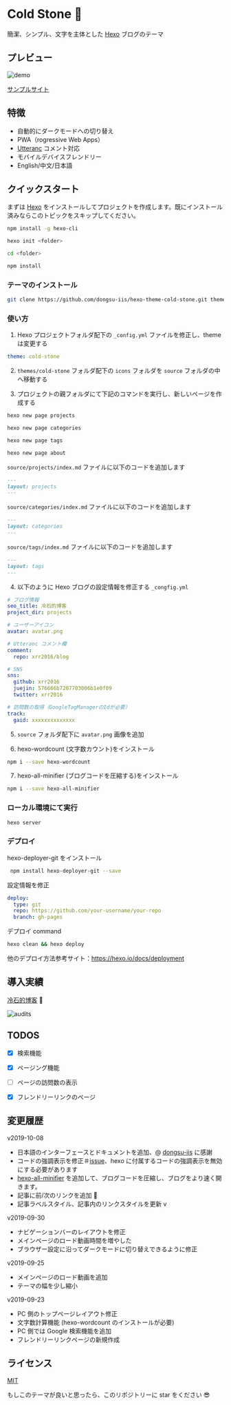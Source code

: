 # Cold Stone :tada:

簡潔、シンプル、文字を主体とした [Hexo](https://hexo.io/zh-cn) ブログのテーマ

## プレビュー

![demo](images/demo.gif)

[サンプルサイト](https://coldstone.fun)

## 特徴

- 自動的にダークモードへの切り替え
- PWA（rogressive Web Apps）
- [Utteranc](https://utteranc.es/) コメント対応
- モバイルデバイスフレンドリー
- English/中文/日本語

## クイックスタート

まずは [Hexo](https://hexo.io) をインストールしてプロジェクトを作成します。既にインストール済みならこのトピックをスキップしてください。

```sh
npm install -g hexo-cli

hexo init <folder>

cd <folder>

npm install
```

### テーマのインストール

```sh
git clone https://github.com/dongsu-iis/hexo-theme-cold-stone.git themes/cold-stone --depth 1
```

### 使い方

1. Hexo プロジェクトフォルダ配下の `_config.yml` ファイルを修正し、theme は変更する

```yml
theme: cold-stone
```

2. `themes/cold-stone` フォルダ配下の `icons` フォルダを `source` フォルダの中へ移動する

3. プロジェクトの親フォルダにて下記のコマンドを実行し、新しいページを作成する

```sh
hexo new page projects

hexo new page categories

hexo new page tags

hexo new page about
```

`source/projects/index.md` ファイルに以下のコードを追加します

```md
---
layout: projects
---
```

`source/categories/index.md` ファイルに以下のコードを追加します

```md
---
layout: categories
---
```

`source/tags/index.md` ファイルに以下のコードを追加します

```md
---
layout: tags
---
```

4. 以下のように Hexo ブログの設定情報を修正する `_congfig.yml`

```yml
# ブログ情報
seo_title: 冷石的博客
project_dir: projects

# ユーザーアイコン
avatar: avatar.png

# Utteranc コメント欄
comment:
  repo: xrr2016/blog

# SNS
sns:
  github: xrr2016
  juejin: 576666b7207703006b1e0f09
  twitter: xrr2016

# 訪問数の取得（GoogleTagManagerのIdが必要）
track:
  gaid: xxxxxxxxxxxxxx
```

5. `source` フォルダ配下に `avatar.png` 画像を追加

6. hexo-wordcount (文字数カウント)をインストール

```sh
npm i --save hexo-wordcount
```

7. hexo-all-minifier (ブログコードを圧縮する)をインストール

```sh
npm i --save hexo-all-minifier
```

### ローカル環境にて実行

```sh
hexo server
```

### デプロイ

hexo-deployer-git をインストール

```sh
 npm install hexo-deployer-git --save
```

設定情報を修正

```yml
deploy:
  type: git
  repo: https://github.com/your-username/your-repo
  branch: gh-pages
```

デプロイ command

```sh
hexo clean && hexo deploy
```

他のデプロイ方法参考サイト：https://hexo.io/docs/deployment

## 導入実績

[冷石的博客](https://coldstone.fun) 💯

![audits](images/audits.gif)

## TODOS

- [x] 検索機能

- [x] ページング機能

- [ ] ページの訪問数の表示

- [x] フレンドリーリンクのページ

## 変更履歴

v2019-10-08

- 日本語のインターフェースとドキュメントを追加、@ [dongsu-iis](https://github.com/dongsu-iis) に感謝
- コードの強調表示を修正＃[issue](https://github.com/xrr2016/hexo-theme-cold-stone/issues/7)、hexo に付属するコードの強調表示を無効にする必要があります
- [hexo-all-minifier](https://github.com/chenzhutian/hexo-all-minifier#readme) を追加して、ブログコードを圧縮し、ブログをより速く開きます。
- 記事に前/次のリンクを追加 🔗
- 記事ラベルスタイル、記事内のリンクスタイルを更新 v

v2019-09-30

- ナビゲーションバーのレイアウトを修正
- メインページのロード動画時間を増やした
- ブラウザー設定に沿ってダークモードに切り替えできるように修正

v2019-09-25

- メインページのロード動画を追加
- テーマの幅を少し縮小

v2019-09-23

- PC 側のトップページレイアウト修正
- 文字数計算機能 (hexo-wordcount のインストールが必要)
- PC 側では Google 検索機能を追加
- フレンドリーリンクページの新規作成

## ライセンス

[MIT](LICENSE)

もしこのテーマが良いと思ったら、このリポジトリーに star をください 😎
